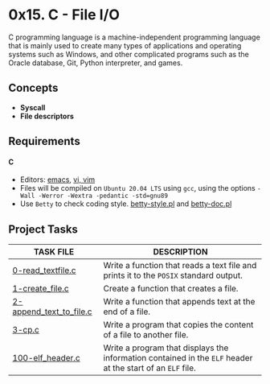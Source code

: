 
# 0x15. C - File I/O

C programming language is a machine-independent programming language that is mainly used to create many types of applications and operating systems such as Windows, and other complicated programs such as the Oracle database, Git, Python interpreter, and games.

## Concepts

- __Syscall__
- __File descriptors__

## Requirements

#### C

- Editors: [emacs](https://www.gnu.org/software/emacs/), [vi, vim](https://www.vim.org/)
- Files will be compiled on `Ubuntu 20.04 LTS` using `gcc`, using the options `-Wall -Werror -Wextra -pedantic -std=gnu89`
- Use `Betty` to check coding style. [betty-style.pl](https://github.com/holbertonschool/Betty/blob/master/betty-style.pl) and [betty-doc.pl](https://github.com/holbertonschool/Betty/blob/master/betty-doc.pl)

## Project Tasks

| TASK FILE                      | DESCRIPTION      |
|  -----------                   |  -----------     |
|[0-read_textfile.c]()|Write a function that reads a text file and prints it to the `POSIX` standard output.|
|[1-create_file.c]()|Create a function that creates a file.|
|[2-append_text_to_file.c]()|Write a function that appends text at the end of a file.|
|[3-cp.c]()|Write a program that copies the content of a file to another file.|
|[100-elf_header.c]()|Write a program that displays the information contained in the `ELF` header at the start of an `ELF` file.|

